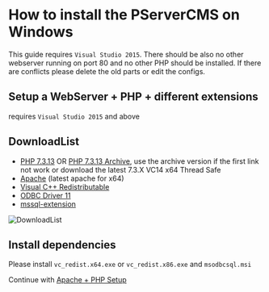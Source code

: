# How to install the PServerCMS on Windows

This guide requires `Visual Studio 2015`. There should be also no other webserver running on port 80 and no other PHP should be installed. If there are conflicts please delete the old parts or edit the configs.

## Setup a WebServer + PHP + different extensions

requires `Visual Studio 2015` and above

## DownloadList

- [PHP 7.3.13](https://windows.php.net/downloads/releases/php-7.3.13-Win32-VC15-x64.zip) OR [PHP 7.3.13 Archive](https://windows.php.net/downloads/releases/archives/php-7.3.13-Win32-VC15-x64.zip), use the archive version if the first link not work or download the latest 7.3.X VC14 x64 Thread Safe
- [Apache](https://www.apachehaus.com/cgi-bin/download.plx?dli=QVXRXNaBTQ10kentmWwYFVKVlUGR1UwNVTtxmR) (latest apache for x64)
- [Visual C++ Redistributable](https://www.microsoft.com/en-us/download/details.aspx?id=48145)
- [ODBC Driver 11](https://www.microsoft.com/en-us/download/details.aspx?id=36434)
- [mssql-extension](https://github.com/microsoft/msphpsql/releases/download/v5.6.1/Windows-7.3.zip)

![DownloadList](https://raw.githubusercontent.com/kokspflanze/PServerCMS/master/docs/images/download.png)

## Install dependencies 

Please install `vc_redist.x64.exe` or `vc_redist.x86.exe` and  `msodbcsql.msi`

Continue with [Apache + PHP Setup](/install/windows-setup/APACHE.md)
